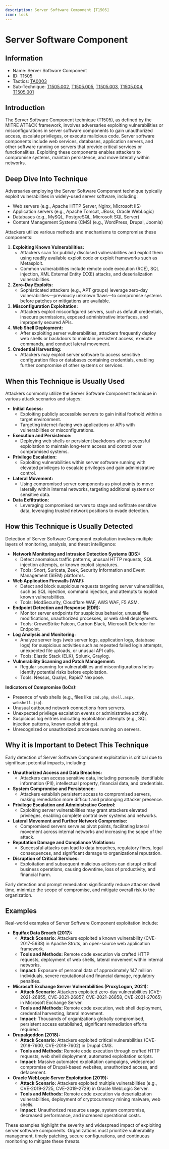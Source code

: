 ```yaml
---
description: Server Software Component [T1505]
icon: lock
---
```


# Server Software Component

## Information

* Name: Server Software Component
* ID: T1505
* Tactics: [TA0003](../)
* Sub-Technique: [T1505.002](t1505.002.md), [T1505.005](t1505.005.md), [T1505.003](t1505.003.md), [T1505.004](t1505.004.md), [T1505.001](t1505.001.md)

## Introduction

The Server Software Component technique (T1505), as defined by the MITRE ATT\&CK framework, involves adversaries exploiting vulnerabilities or misconfigurations in server software components to gain unauthorized access, escalate privileges, or execute malicious code. Server software components include web services, databases, application servers, and other software running on servers that provide critical services or functionalities. Exploiting these components enables attackers to compromise systems, maintain persistence, and move laterally within networks.

## Deep Dive Into Technique

Adversaries employing the Server Software Component technique typically exploit vulnerabilities in widely-used server software, including:

* Web servers (e.g., Apache HTTP Server, Nginx, Microsoft IIS)
* Application servers (e.g., Apache Tomcat, JBoss, Oracle WebLogic)
* Databases (e.g., MySQL, PostgreSQL, Microsoft SQL Server)
* Content Management Systems (CMS) (e.g., WordPress, Drupal, Joomla)

Attackers utilize various methods and mechanisms to compromise these components:

1. **Exploiting Known Vulnerabilities:**
   * Attackers scan for publicly disclosed vulnerabilities and exploit them using readily available exploit code or exploit frameworks such as Metasploit.
   * Common vulnerabilities include remote code execution (RCE), SQL injection, XML External Entity (XXE) attacks, and deserialization vulnerabilities.
2. **Zero-Day Exploits:**
   * Sophisticated attackers (e.g., APT groups) leverage zero-day vulnerabilities—previously unknown flaws—to compromise systems before patches or mitigations are available.
3. **Misconfiguration Exploitation:**
   * Attackers exploit misconfigured servers, such as default credentials, insecure permissions, exposed administrative interfaces, and improperly secured APIs.
4. **Web Shell Deployment:**
   * After exploiting server vulnerabilities, attackers frequently deploy web shells or backdoors to maintain persistent access, execute commands, and conduct lateral movement.
5. **Credential Harvesting:**
   * Attackers may exploit server software to access sensitive configuration files or databases containing credentials, enabling further compromise of other systems or services.

## When this Technique is Usually Used

Attackers commonly utilize the Server Software Component technique in various attack scenarios and stages:

* **Initial Access:**
  * Exploiting publicly accessible servers to gain initial foothold within a target environment.
  * Targeting internet-facing web applications or APIs with vulnerabilities or misconfigurations.
* **Execution and Persistence:**
  * Deploying web shells or persistent backdoors after successful exploitation to maintain long-term access and control over compromised systems.
* **Privilege Escalation:**
  * Exploiting vulnerabilities within server software running with elevated privileges to escalate privileges and gain administrative control.
* **Lateral Movement:**
  * Using compromised server components as pivot points to move laterally within internal networks, targeting additional systems or sensitive data.
* **Data Exfiltration:**
  * Leveraging compromised servers to stage and exfiltrate sensitive data, leveraging trusted network positions to evade detection.

## How this Technique is Usually Detected

Detection of Server Software Component exploitation involves multiple layers of monitoring, analysis, and threat intelligence:

* **Network Monitoring and Intrusion Detection Systems (IDS):**
  * Detect anomalous traffic patterns, unusual HTTP requests, SQL injection attempts, or known exploit signatures.
  * Tools: Snort, Suricata, Zeek, Security Information and Event Management (SIEM) platforms.
* **Web Application Firewalls (WAF):**
  * Detect and block suspicious requests targeting server vulnerabilities, such as SQL injection, command injection, and attempts to exploit known vulnerabilities.
  * Tools: ModSecurity, Cloudflare WAF, AWS WAF, F5 ASM.
* **Endpoint Detection and Response (EDR):**
  * Monitor server endpoints for suspicious behavior, unusual file modifications, unauthorized processes, or web shell deployments.
  * Tools: CrowdStrike Falcon, Carbon Black, Microsoft Defender for Endpoint.
* **Log Analysis and Monitoring:**
  * Analyze server logs (web server logs, application logs, database logs) for suspicious activities such as repeated failed login attempts, unexpected file uploads, or unusual API calls.
  * Tools: Elastic Stack (ELK), Splunk, Graylog.
* **Vulnerability Scanning and Patch Management:**
  * Regular scanning for vulnerabilities and misconfigurations helps identify potential risks before exploitation.
  * Tools: Nessus, Qualys, Rapid7 Nexpose.

**Indicators of Compromise (IoCs):**

* Presence of web shells (e.g., files like `cmd.php`, `shell.aspx`, `webshell.jsp`).
* Unusual outbound network connections from servers.
* Unexpected privilege escalation events or administrative activity.
* Suspicious log entries indicating exploitation attempts (e.g., SQL injection patterns, known exploit strings).
* Unrecognized or unauthorized processes running on servers.

## Why it is Important to Detect This Technique

Early detection of Server Software Component exploitation is critical due to significant potential impacts, including:

* **Unauthorized Access and Data Breaches:**
  * Attackers can access sensitive data, including personally identifiable information (PII), intellectual property, financial data, and credentials.
* **System Compromise and Persistence:**
  * Attackers establish persistent access to compromised servers, making remediation more difficult and prolonging attacker presence.
* **Privilege Escalation and Administrative Control:**
  * Exploiting server vulnerabilities may grant attackers elevated privileges, enabling complete control over systems and networks.
* **Lateral Movement and Further Network Compromise:**
  * Compromised servers serve as pivot points, facilitating lateral movement across internal networks and increasing the scope of the attack.
* **Reputation Damage and Compliance Violations:**
  * Successful attacks can lead to data breaches, regulatory fines, legal consequences, and significant damage to organizational reputation.
* **Disruption of Critical Services:**
  * Exploitation and subsequent malicious actions can disrupt critical business operations, causing downtime, loss of productivity, and financial harm.

Early detection and prompt remediation significantly reduce attacker dwell time, minimize the scope of compromise, and mitigate overall risk to the organization.

## Examples

Real-world examples of Server Software Component exploitation include:

* **Equifax Data Breach (2017):**
  * **Attack Scenario:** Attackers exploited a known vulnerability (CVE-2017-5638) in Apache Struts, an open-source web application framework.
  * **Tools and Methods:** Remote code execution via crafted HTTP requests, deployment of web shells, lateral movement within internal networks.
  * **Impact:** Exposure of personal data of approximately 147 million individuals, severe reputational and financial damage, regulatory penalties.
* **Microsoft Exchange Server Vulnerabilities (ProxyLogon, 2021):**
  * **Attack Scenario:** Attackers exploited zero-day vulnerabilities (CVE-2021-26855, CVE-2021-26857, CVE-2021-26858, CVE-2021-27065) in Microsoft Exchange Server.
  * **Tools and Methods:** Remote code execution, web shell deployment, credential harvesting, lateral movement.
  * **Impact:** Thousands of organizations globally compromised, persistent access established, significant remediation efforts required.
* **Drupalgeddon (2018):**
  * **Attack Scenario:** Attackers exploited critical vulnerabilities (CVE-2018-7600, CVE-2018-7602) in Drupal CMS.
  * **Tools and Methods:** Remote code execution through crafted HTTP requests, web shell deployment, automated exploitation scripts.
  * **Impact:** Massive automated exploitation campaigns, widespread compromise of Drupal-based websites, unauthorized access, and defacement.
* **Oracle WebLogic Server Exploitation (2019):**
  * **Attack Scenario:** Attackers exploited multiple vulnerabilities (e.g., CVE-2019-2725, CVE-2019-2729) in Oracle WebLogic Server.
  * **Tools and Methods:** Remote code execution via deserialization vulnerabilities, deployment of cryptocurrency mining malware, web shells.
  * **Impact:** Unauthorized resource usage, system compromise, decreased performance, and increased operational costs.

These examples highlight the severity and widespread impact of exploiting server software components. Organizations must prioritize vulnerability management, timely patching, secure configurations, and continuous monitoring to mitigate these threats.
